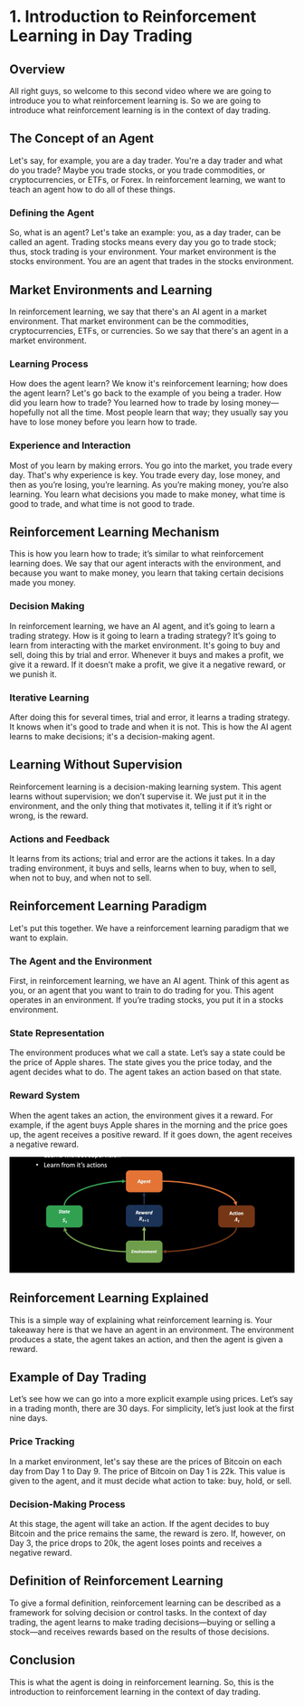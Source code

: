 # 1\. Introduction to Reinforcement Learning in Day Trading

## Overview

All right guys, so welcome to this second video where we are going to introduce you to what reinforcement learning is. So we are going to introduce what reinforcement learning is in the context of day trading.

## The Concept of an Agent

Let's say, for example, you are a day trader. You're a day trader and what do you trade? Maybe you trade stocks, or you trade commodities, or cryptocurrencies, or ETFs, or Forex. In reinforcement learning, we want to teach an agent how to do all of these things.

### Defining the Agent

So, what is an agent? Let's take an example: you, as a day trader, can be called an agent. Trading stocks means every day you go to trade stock; thus, stock trading is your environment. Your market environment is the stocks environment. You are an agent that trades in the stocks environment.

## Market Environments and Learning

In reinforcement learning, we say that there's an AI agent in a market environment. That market environment can be the commodities, cryptocurrencies, ETFs, or currencies. So we say that there's an agent in a market environment.

### Learning Process

How does the agent learn? We know it's reinforcement learning; how does the agent learn? Let's go back to the example of you being a trader. How did you learn how to trade? You learned how to trade by losing money—hopefully not all the time. Most people learn that way; they usually say you have to lose money before you learn how to trade.

### Experience and Interaction

Most of you learn by making errors. You go into the market, you trade every day. That's why experience is key. You trade every day, lose money, and then as you’re losing, you’re learning. As you’re making money, you’re also learning. You learn what decisions you made to make money, what time is good to trade, and what time is not good to trade.

## Reinforcement Learning Mechanism

This is how you learn how to trade; it’s similar to what reinforcement learning does. We say that our agent interacts with the environment, and because you want to make money, you learn that taking certain decisions made you money.

### Decision Making

In reinforcement learning, we have an AI agent, and it’s going to learn a trading strategy. How is it going to learn a trading strategy? It’s going to learn from interacting with the market environment. It's going to buy and sell, doing this by trial and error. Whenever it buys and makes a profit, we give it a reward. If it doesn’t make a profit, we give it a negative reward, or we punish it.

### Iterative Learning

After doing this for several times, trial and error, it learns a trading strategy. It knows when it's good to trade and when it is not. This is how the AI agent learns to make decisions; it's a decision-making agent.

## Learning Without Supervision

Reinforcement learning is a decision-making learning system. This agent learns without supervision; we don’t supervise it. We just put it in the environment, and the only thing that motivates it, telling it if it’s right or wrong, is the reward.

### Actions and Feedback

It learns from its actions; trial and error are the actions it takes. In a day trading environment, it buys and sells, learns when to buy, when to sell, when not to buy, and when not to sell.

## Reinforcement Learning Paradigm

Let's put this together. We have a reinforcement learning paradigm that we want to explain.

### The Agent and the Environment

First, in reinforcement learning, we have an AI agent. Think of this agent as you, or an agent that you want to train to do trading for you. This agent operates in an environment. If you’re trading stocks, you put it in a stocks environment.

### State Representation

The environment produces what we call a state. Let’s say a state could be the price of Apple shares. The state gives you the price today, and the agent decides what to do. The agent takes an action based on that state.

### Reward System

When the agent takes an action, the environment gives it a reward. For example, if the agent buys Apple shares in the morning and the price goes up, the agent receives a positive reward. If it goes down, the agent receives a negative reward.

  

![](Files/image.png)  

## Reinforcement Learning Explained

This is a simple way of explaining what reinforcement learning is. Your takeaway here is that we have an agent in an environment. The environment produces a state, the agent takes an action, and then the agent is given a reward.

## Example of Day Trading

Let’s see how we can go into a more explicit example using prices. Let’s say in a trading month, there are 30 days. For simplicity, let’s just look at the first nine days.

### Price Tracking

In a market environment, let's say these are the prices of Bitcoin on each day from Day 1 to Day 9. The price of Bitcoin on Day 1 is 22k. This value is given to the agent, and it must decide what action to take: buy, hold, or sell.

### Decision-Making Process

At this stage, the agent will take an action. If the agent decides to buy Bitcoin and the price remains the same, the reward is zero. If, however, on Day 3, the price drops to 20k, the agent loses points and receives a negative reward.

## Definition of Reinforcement Learning

To give a formal definition, reinforcement learning can be described as a framework for solving decision or control tasks. In the context of day trading, the agent learns to make trading decisions—buying or selling a stock—and receives rewards based on the results of those decisions.

## Conclusion

This is what the agent is doing in reinforcement learning. So, this is the introduction to reinforcement learning in the context of day trading.

##